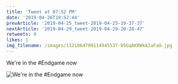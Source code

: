 ```yaml
---
title: 'Tweet at 07:52 PM'
date: '2019-04-26T19:52:44'
prevArticle: '2019-04-25_tweet-2019-04-25-19-37-37'
nextArticle: '2019-04-29_tweet-2019-04-29-20-28-47'
retweets: 0
likes: 1
img_filename: /images/1121864709114945537-D5GqAKRWkAIaFaO.jpg
---
```

We're in the #Endgame now

![We're in the #Endgame now](/images/1121864709114945537-D5GqAKRWkAIaFaO.jpg "We're in the #Endgame now")